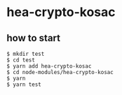 # hea-crypto-kosac
## how to start
    $ mkdir test
    $ cd test
    $ yarn add hea-crypto-kosac
    $ cd node-modules/hea-crypto-kosac
    $ yarn
    $ yarn test
